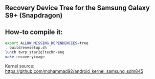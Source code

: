## Recovery Device Tree for the Samsung Galaxy S9+ (Snapdragon)

## How-to compile it:

```sh
export ALLOW_MISSING_DEPENDENCIES=true
. build/envsetup.sh
lunch twrp_star2qltechn-eng
make recoveryimage
```

Kernel source:
https://github.com/mohammad92/android_kernel_samsung_sdm845

